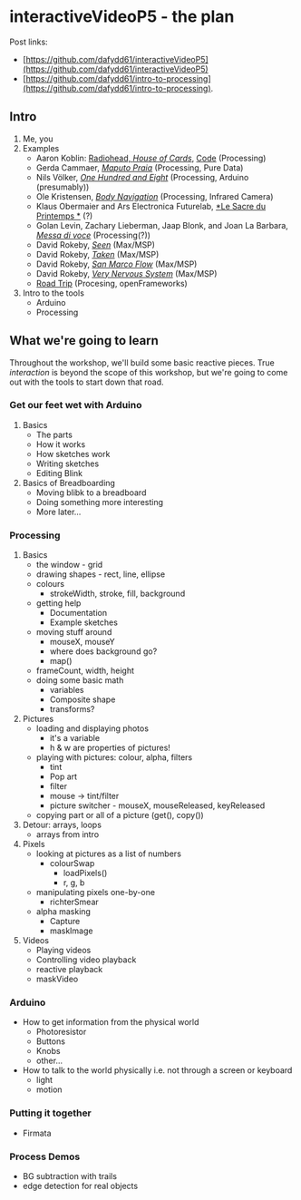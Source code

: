 # interactiveVideoP5 - the plan

Post links:

- [https://github.com/dafydd61/interactiveVideoP5](https://github.com/dafydd61/interactiveVideoP5)
- [https://github.com/dafydd61/intro-to-processing](https://github.com/dafydd61/intro-to-processing).

## Intro

1. Me, you
1. Examples
	- Aaron Koblin: [Radiohead, *House of Cards*](https://www.youtube.com/watch?v=8nTFjVm9sTQ), [Code](https://github.com/dataarts/radiohead) (Processing)
	- Gerda Cammaer, [*Maputo Praia*](https://vimeo.com/76016374) (Processing, Pure Data)
	- Nils Völker, [*One Hundred and Eight*](http://nilsvoelker.com/content/onehundredandeight/index.html) (Processing, Arduino (presumably))
	- Ole Kristensen, [*Body Navigation*](https://vimeo.com/1362832) (Processing, Infrared Camera)
	- Klaus Obermaier and Ars Electronica Futurelab, [*Le Sacre du Printemps *](http://www.exile.at/sacre/) (?)
	- Golan Levin, Zachary Lieberman, Jaap Blonk, and Joan La Barbara, [*Messa di voce*](http://www.youtube.com/watch?v=GfoqiyB1ndE) (Processing(?))
	- David Rokeby, [*Seen*](https://vimeo.com/6012986) (Max/MSP)
	- David Rokeby, [*Taken*](https://vimeo.com/17139664) (Max/MSP)
	- David Rokeby, [*San Marco Flow*](https://vimeo.com/15070143) (Max/MSP)
	- David Rokeby, [*Very Nervous System*](https://vimeo.com/8120954) (Max/MSP)
	- [Road Trip](https://vimeo.com/193215771) (Procesing, openFrameworks)
1. Intro to the tools
	- Arduino
	- Processing
 
## What we're going to learn

Throughout the workshop, we'll build some basic reactive pieces. True *interaction* is beyond the scope of this workshop, but we're going to come out with the tools to start down that road.

### Get our feet wet with Arduino

1. Basics
	- The parts
	- How it works
	- How sketches work
	- Writing sketches
	- Editing Blink
2. Basics of Breadboarding
	- Moving blibk to a breadboard
	- Doing something more interesting
	- More later...

### Processing

1. Basics
	- the window - grid
	- drawing shapes - rect, line, ellipse
	- colours
		- strokeWidth, stroke, fill, background
	- getting help
		- Documentation
		- Example sketches
	- moving stuff around
		- mouseX, mouseY
		- where does background go?
		- map()
	- frameCount, width, height
	- doing some basic math
		- variables
		- Composite shape
		- transforms?
1. Pictures
	- loading and displaying photos
		- it's a variable
		- h & w are properties of pictures!
	- playing with pictures: colour, alpha, filters
		- tint
		- Pop art
		- filter
		- mouse -> tint/filter
		- picture switcher - mouseX, mouseReleased, keyReleased
	- copying part or all of a picture (get(), copy())
1. Detour: arrays, loops
	- arrays from intro
1. Pixels
	- looking at pictures as a list of numbers
		- colourSwap
			- loadPixels()
			- r, g, b
	- manipulating pixels one-by-one
		- richterSmear
	- alpha masking
		- Capture
		- maskImage
2. Videos
	- Playing videos
	- Controlling video playback
	- reactive playback
	- maskVideo
   
### Arduino

- How to get information from the physical world
	- Photoresistor
	- Buttons
	- Knobs
	- other...
- How to talk to the world physically i.e. not through a screen or keyboard
	- light
	- motion

### Putting it together

- Firmata

### Process Demos

- BG subtraction with trails
- edge detection for real objects